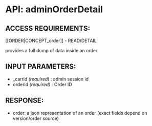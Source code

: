 # API: adminOrderDetail


## ACCESS REQUIREMENTS: ##
[[ORDER|CONCEPT_order]] - READ/DETAIL


provides a full dump of data inside an order

## INPUT PARAMETERS: ##
  * _cartid _(required)_ : admin session id
  * orderid _(required)_ : Order ID

## RESPONSE: ##
  * order: a json representation of an order (exact fields depend on version/order source)

